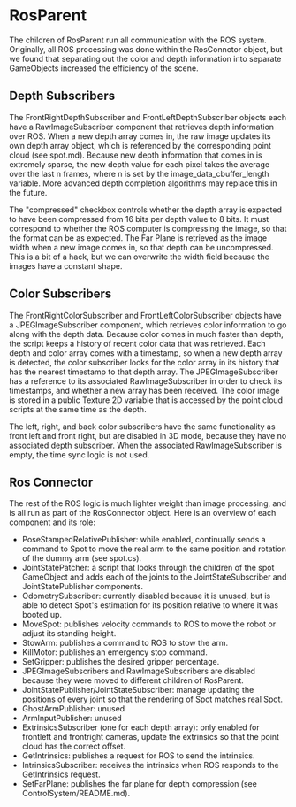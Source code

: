 # RosParent

The children of RosParent run all communication with the ROS system. Originally, all ROS processing was done within the RosConnctor object, but we found that separating out the color and depth information into separate GameObjects increased the efficiency of the scene.

## Depth Subscribers
The FrontRightDepthSubscriber and FrontLeftDepthSubscriber objects each have a RawImageSubscriber component that retrieves depth information over ROS. When a new depth array comes in, the raw image updates its own depth array object, which is referenced by the corresponding point cloud (see spot.md). Because new depth information that comes in is extremely sparse, the new depth value for each pixel takes the average over the last n frames, where n is set by the image_data_cbuffer_length variable. More advanced depth completion algorithms may replace this in the future.

The "compressed" checkbox controls whether the depth array is expected to have been compressed from 16 bits per depth value to 8 bits. It must correspond to whether the ROS computer is compressing the image, so that the format can be as expected. The Far Plane is retrieved as the image width when a new image comes in, so that depth can be uncompressed. This is a bit of a hack, but we can overwrite the width field because the images have a constant shape.

## Color Subscribers
The FrontRightColorSubscriber and FrontLeftColorSubscriber objects have a JPEGImageSubscriber component, which retrieves color information to go along with the depth data. Because color comes in much faster than depth, the script keeps a history of recent color data that was retrieved. Each depth and color array comes with a timestamp, so when a new depth array is detected, the color subscriber looks for the color array in its history that has the nearest timestamp to that depth array. The JPEGImageSubscriber has a reference to its associated RawImageSubscriber in order to check its timestamps, and whether a new array has been received. The color image is stored in a public Texture 2D variable that is accessed by the point cloud scripts at the same time as the depth.

The left, right, and back color subscribers have the same functionality as front left and front right, but are disabled in 3D mode, because they have no associated depth subscriber. When the associated RawImageSubscriber is empty, the time sync logic is not used.

## Ros Connector
The rest of the ROS logic is much lighter weight than image processing, and is all run as part of the RosConnector object. Here is an overview of each component and its role:
* PoseStampedRelativePublisher: while enabled, continually sends a command to Spot to move the real arm to the same position and rotation of the dummy arm (see spot.cs).
* JointStatePatcher: a script that looks through the children of the spot GameObject and adds each of the joints to the JointStateSubscriber and JointStatePublisher components.
* OdometrySubscriber: currently disabled because it is unused, but is able to detect Spot's estimation for its position relative to where it was booted up.
* MoveSpot: publishes velocity commands to ROS to move the robot or adjust its standing height.
* StowArm: publishes a command to ROS to stow the arm.
* KillMotor: publishes an emergency stop command.
* SetGripper: publishes the desired gripper percentage.
* JPEGImageSubscribers and RawImageSubscribers are disabled because they were moved to different children of RosParent.
* JointStatePublisher/JointStateSubscriber: manage updating the positions of every joint so that the rendering of Spot matches real Spot.
* GhostArmPublisher: unused
* ArmInputPublisher: unused
* ExtrinsicsSubscriber (one for each depth array): only enabled for frontleft and frontright cameras, update the extrinsics so that the point cloud has the correct offset.
* GetIntrinsics: publishes a request for ROS to send the intrinsics.
* IntrinsicsSubscriber: receives the intrinsics when ROS responds to the GetIntrinsics request.
* SetFarPlane: publishes the far plane for depth compression (see ControlSystem/README.md).